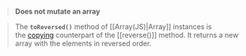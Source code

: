 >**Does not mutate an array**

>The **`toReversed()`** method of [[Array(JS)|Array]] instances is the [copying](https://developer.mozilla.org/en-US/docs/Web/JavaScript/Reference/Global_Objects/Array#copying_methods_and_mutating_methods) counterpart of the [[reverse()]] method. It returns a new array with the elements in reversed order.